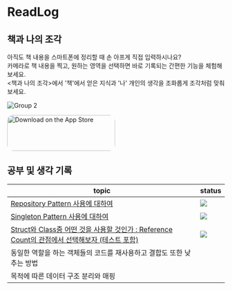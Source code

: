 # ReadLog

## 책과 나의 조각

아직도 책 내용을 스마트폰에 정리할 때 손 아프게 직접 입력하시나요?<br/>
카메라로 책 내용을 찍고, 원하는 영역을 선택하면 바로 기록되는 간편한 기능을 체험해보세요.<br/>
<책과 나의 조각>에서 '책'에서 얻은 지식과 '나' 개인의 생각을 조화롭게 조각처럼 맞춰보세요.<br/>

![Group 2](https://github.com/ProjectInTheClass/ReadLog/assets/26588989/ebcd2880-cea0-4693-a084-60b0c11f88ca)



<a href="https://apps.apple.com/us/app/%EC%B1%85%EA%B3%BC-%EB%82%98%EC%9D%98-%EC%A1%B0%EA%B0%81-%ED%8E%B8%ED%95%9C-%EB%8F%85%EC%84%9C-%EA%B8%B0%EB%A1%9D/id6474217358?itsct=apps_box_badge&amp;itscg=30200" style="display: inline-block; overflow: hidden; border-radius: 13px; width: 250px; height: 83px;"><img src="https://tools.applemediaservices.com/api/badges/download-on-the-app-store/black/ko-kr?size=250x83&amp;releaseDate=1702425600" alt="Download on the App Store" style="border-radius: 13px; width: 250px; height: 83px;"></a>

## 공부 및 생각 기록

| topic                      | status      |
| -------------------------- | ---------- |
| [Repository Pattern 사용에 대하여](https://github.com/SH0123/BookAndMe/issues/2) |   <img src = "https://img.shields.io/badge/complete-brightgreen"/>  | 
| [Singleton Pattern 사용에 대하여](https://github.com/SH0123/BookAndMe/issues/3) |   <img src = "https://img.shields.io/badge/complete-brightgreen"/>  | 
| [Struct와 Class중 어떤 것을 사용할 것인가 : Reference Count의 관점에서 선택해보자 (테스트 포함)](https://github.com/SH0123/BookAndMe/issues/2#issuecomment-1925634088) |   <img src = "https://img.shields.io/badge/complete-brightgreen"/>  | 
| 동일한 역할을 하는 객체들의 코드를 재사용하고 결합도 또한 낮추는 방법 | |
| 목적에 따른 데이터 구조 분리와 매핑 | |
